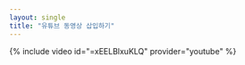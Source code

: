 ```yaml
---
layout: single
title: "유튜브 동영상 삽입하기"
---
```


{% include video id="=xEELBlxuKLQ" provider="youtube" %}
